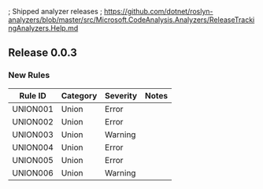 ﻿; Shipped analyzer releases
; https://github.com/dotnet/roslyn-analyzers/blob/master/src/Microsoft.CodeAnalysis.Analyzers/ReleaseTrackingAnalyzers.Help.md

## Release 0.0.3

### New Rules

Rule ID | Category | Severity | Notes
--------|----------|----------|--------------------
UNION001 | Union | Error | 
UNION002 | Union | Error | 
UNION003 | Union | Warning | 
UNION004 | Union | Error | 
UNION005 | Union | Error | 
UNION006 | Union | Warning | 